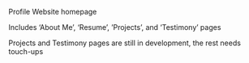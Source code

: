 Profile Website homepage

Includes ‘About Me’, ‘Resume’, ’Projects’, and ‘Testimony’ pages

Projects and Testimony pages are still in development, the rest needs touch-ups